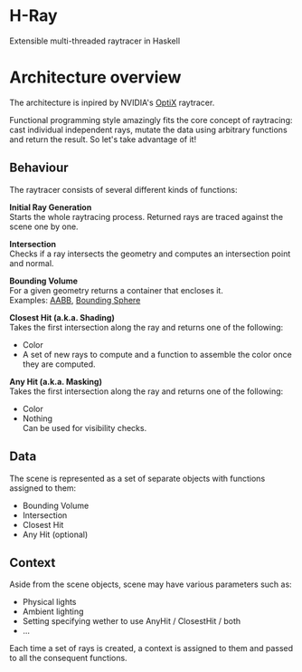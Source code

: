 # H-Ray
Extensible multi-threaded raytracer in Haskell

# Architecture overview
The architecture is inpired by NVIDIA's [OptiX](https://developer.nvidia.com/optix) raytracer.

Functional programming style amazingly fits the core concept of raytracing: cast individual independent rays, mutate the data using arbitrary functions and return the result. So let's take advantage of it!

## Behaviour
The raytracer consists of several different kinds of functions:

**Initial Ray Generation**    
Starts the whole raytracing process. Returned rays are traced against the scene one by one.

**Intersection**    
Checks if a ray intersects the geometry and computes an intersection point and normal.

**Bounding Volume**    
For a given geometry returns a container that encloses it.    
Examples: [AABB](https://en.wikipedia.org/wiki/AABB), [Bounding Sphere](https://en.wikipedia.org/wiki/Bounding_sphere)

**Closest Hit (a.k.a. Shading)**    
Takes the first intersection along the ray and returns one of the following:    
- Color    
- A set of new rays to compute and a function to assemble the color once they are computed.

**Any Hit (a.k.a. Masking)**    
Takes the first intersection along the ray and returns one of the following:    
- Color    
- Nothing    
Can be used for visibility checks.

## Data
The scene is represented as a set of separate objects with functions assigned to them:
- Bounding Volume
- Intersection
- Closest Hit
- Any Hit (optional)

## Context
Aside from the scene objects, scene may have various parameters such as:

- Physical lights
- Ambient lighting
- Setting specifying wether to use AnyHit / ClosestHit / both
- ...

Each time a set of rays is created, a context is assigned to them and passed to all the consequent functions.
